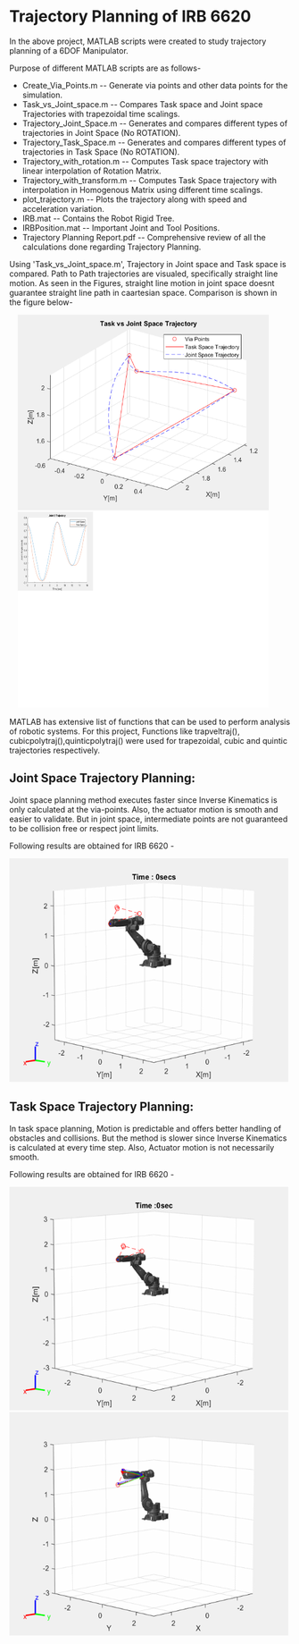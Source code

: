# Trajectory Planning of IRB 6620

In the above project, MATLAB scripts were created to study trajectory planning of a 6DOF Manipulator. 

Purpose of different MATLAB scripts are as follows-
* Create_Via_Points.m -- Generate via points and other data points for the simulation.    
* Task_vs_Joint_space.m -- Compares Task space and Joint space Trajectories with trapezoidal time scalings.                                                                            
* Trajectory_Joint_Space.m -- Generates and compares different types of trajectories in Joint Space (No ROTATION). 
* Trajectory_Task_Space.m -- Generates and compares different types of trajectories in Task Space (No ROTATION). 
* Trajectory_with_rotation.m -- Computes Task space trajectory with linear interpolation of Rotation Matrix.
* Trajectory_with_transform.m -- Computes Task Space trajectory with interpolation in Homogenous Matrix using different time scalings. 
* plot_trajectory.m -- Plots the trajectory along with speed and acceleration variation.  
* IRB.mat -- Contains the Robot Rigid Tree.
* IRBPosition.mat -- Important Joint and Tool Positions. 
* Trajectory Planning Report.pdf -- Comprehensive review of all the calculations done regarding Trajectory Planning. 

Using 'Task_vs_Joint_space.m', Trajectory in Joint space and Task space is compared. Path to Path trajectories are visualed, specifically straight line motion. As seen in the Figures, straight line motion in joint space doesnt guarantee straight line path in caartesian space. Comparison is shown in the figure below-

<img src="GIFs/Task vs Joint Space.PNG" width="450" height="350" hspace=15><img src="GIFs/Joint 3 Trajectory.png" width="450" height="350" hspace=15>
       
MATLAB has extensive list of functions that can be used to perform analysis of robotic systems. For this project, Functions like trapveltraj(), cubicpolytraj(),quinticpolytraj() were used for trapezoidal, cubic and quintic trajectories respectively.

## Joint Space Trajectory Planning:
 
Joint space planning method executes faster since Inverse Kinematics is only calculated at the via-points. Also, the actuator motion is smooth and easier to validate. But in joint space, intermediate points are not guaranteed to be collision free or respect joint limits.

Following results are obtained for IRB 6620 -


<img src="GIFs/trap_joint_space.gif" width="500" height="400" />

## Task Space Trajectory Planning:
 
In task space planning, Motion is predictable and offers better handling of obstacles and collisions. But the method is slower since Inverse Kinematics is calculated at every time step. Also, Actuator motion is not necessarily smooth.

Following results are obtained for IRB 6620 -


<img src="GIFs/trap_task_space.gif" width="500" height="400" />

<img src="GIFs/cubic_rotation.gif" width="500" height="400" />
